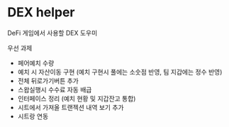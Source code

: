 # DEX helper
 DeFi 게임에서 사용할 DEX 도우미

 우선 과제
 - 페어예치 수량 
 - 예치 시 자산이동 구현 (예치 구현시 풀에는 소숫점 반영, 팀 지갑에는 정수 반영)
 - 전체 뒤로가기버튼 추가
 - 스왑실행시 수수료 자동 배급
 - 인터페이스 정리 (예치 현황 및 지갑잔고 통합)
 - 시트에서 가져올 트랜젝션 내역 보기 추가
 - 시트랑 연동
